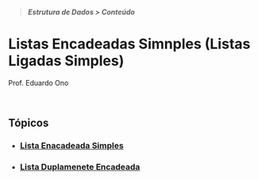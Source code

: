 > ##### Estrutura de Dados > Conteúdo

# Listas Encadeadas Simnples (Listas Ligadas Simples)

Prof. Eduardo Ono

<br>

## Tópicos

* ### [Lista Enacadeada Simples](./lista-simplesmente-encadeada/README.md)

* ### [Lista Duplamenete Encadeada](./lista-duplamente-encadeada/README.md)
